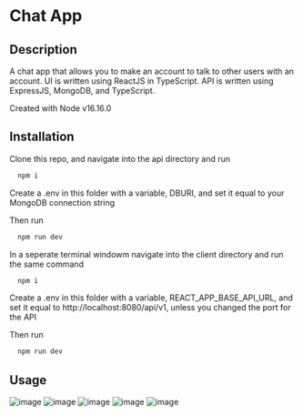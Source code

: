 # Chat App
## Description
A chat app that allows you to make an account to talk to other users with an account. UI is written using ReactJS in TypeScript. API is written using ExpressJS, MongoDB, and TypeScript.

Created with Node v16.16.0

## Installation
Clone this repo, and navigate into the api directory and run
```bash
  npm i
```

Create a .env in this folder with a variable, DBURI, and set it equal to your MongoDB connection string

Then run
```bash
  npm run dev
```

In a seperate terminal windowm navigate into the client directory and run the same command
```bash
  npm i
```

Create a .env in this folder with a variable, REACT_APP_BASE_API_URL, and set it equal to http://localhost:8080/api/v1, unless you changed the port for the API

Then run
```bash
  npm run dev
```

## Usage
![image](https://user-images.githubusercontent.com/42254833/187100043-ea62e7df-efc0-4be2-97d1-5c04b8609bd9.png)
![image](https://user-images.githubusercontent.com/42254833/187100053-706c0861-5fb0-426c-985c-703bec677782.png)
![image](https://user-images.githubusercontent.com/42254833/187100101-204451e6-2886-429b-a348-8f600971ef23.png)
![image](https://user-images.githubusercontent.com/42254833/187100167-401f09d8-21d0-4036-8da5-fa9992f8a7df.png)
![image](https://user-images.githubusercontent.com/42254833/187100257-2bab62e6-86d2-4724-9c36-3a597c1a482a.png)
